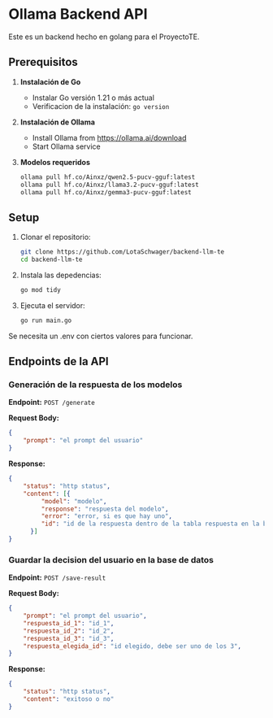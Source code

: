 # Ollama Backend API

Este es un backend hecho en golang para el ProyectoTE.

## Prerequisitos

1. **Instalación de Go**
   - Instalar Go versión 1.21 o más actual
   - Verificacion de la instalación: `go version`

2. **Instalación de Ollama**
   - Install Ollama from https://ollama.ai/download
   - Start Ollama service

3. **Modelos requeridos**
   ```bash
   ollama pull hf.co/Ainxz/qwen2.5-pucv-gguf:latest
   ollama pull hf.co/Ainxz/llama3.2-pucv-gguf:latest
   ollama pull hf.co/Ainxz/gemma3-pucv-gguf:latest
   ```
   
## Setup

1. Clonar el repositorio:
   ```bash
   git clone https://github.com/LotaSchwager/backend-llm-te
   cd backend-llm-te
   ```

2. Instala las depedencias:
   ```bash
   go mod tidy
   ```

3. Ejecuta el servidor:
   ```bash
   go run main.go
   ```

Se necesita un .env con ciertos valores para funcionar.

## Endpoints de la API

### Generación de la respuesta de los modelos

**Endpoint:** `POST /generate`

**Request Body:**
```json
{
    "prompt": "el prompt del usuario"
}
```

**Response:**
```json
{
    "status": "http status",
    "content": [{
         "model": "modelo",
         "response": "respuesta del modelo",
         "error": "error, si es que hay uno",
         "id": "id de la respuesta dentro de la tabla respuesta en la base de datos"
      }]
}
```
### Guardar la decision del usuario en la base de datos

**Endpoint:** `POST /save-result`

**Request Body:**
```json
{
    "prompt": "el prompt del usuario",
    "respuesta_id_1": "id_1",
    "respuesta_id_2": "id_2",
    "respuesta_id_3": "id_3",
    "respuesta_elegida_id": "id elegido, debe ser uno de los 3",
}
```

**Response:**
```json
{
    "status": "http status",
    "content": "exitoso o no"
}
```
